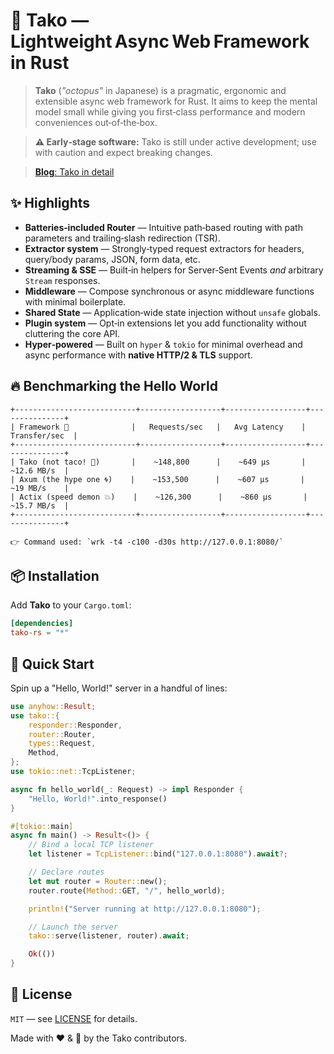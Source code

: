 # 🐙 Tako — Lightweight Async Web Framework in Rust

> **Tako** (*"octopus"* in Japanese) is a pragmatic, ergonomic and extensible async web framework for Rust.
> It aims to keep the mental model small while giving you first‑class performance and modern conveniences out‑of‑the‑box.

> **⚠️ Early‑stage software:** Tako is still under active development; use with caution and expect breaking changes.

> [**Blog**: Tako in detail](https://rust-dd.com/post/tako-a-lightweight-async-web-framework-on-tokio-and-hyper)


## ✨ Highlights

* **Batteries‑included Router** — Intuitive path‑based routing with path parameters and trailing‑slash redirection (TSR).
* **Extractor system** — Strongly‑typed request extractors for headers, query/body params, JSON, form data, etc.
* **Streaming & SSE** — Built‑in helpers for Server‑Sent Events *and* arbitrary `Stream` responses.
* **Middleware** — Compose synchronous or async middleware functions with minimal boilerplate.
* **Shared State** — Application‑wide state injection without `unsafe` globals.
* **Plugin system** — Opt‑in extensions let you add functionality without cluttering the core API.
* **Hyper‑powered** — Built on `hyper` & `tokio` for minimal overhead and async performance with **native HTTP/2 & TLS** support.


## 🔥 Benchmarking the Hello World

```
+---------------------------+------------------+------------------+---------------+
| Framework 🦀              |   Requests/sec   |   Avg Latency    | Transfer/sec  |
+---------------------------+------------------+------------------+---------------+
| Tako (not taco! 🌮)       |    ~148,800      |    ~649 µs       |   ~12.6 MB/s  |
| Axum (the hype one 🌀)    |    ~153,500      |    ~607 µs       |   ~19 MB/s    |
| Actix (speed demon 💥)    |    ~126,300      |    ~860 µs       |   ~15.7 MB/s  |
+---------------------------+------------------+------------------+---------------+

👉 Command used: `wrk -t4 -c100 -d30s http://127.0.0.1:8080/`
```


## 📦 Installation

Add **Tako** to your `Cargo.toml`:

```toml
[dependencies]
tako-rs = "*"
```


## 🚀 Quick Start

Spin up a "Hello, World!" server in a handful of lines:

```rust
use anyhow::Result;
use tako::{
    responder::Responder,
    router::Router,
    types::Request,
    Method,
};
use tokio::net::TcpListener;

async fn hello_world(_: Request) -> impl Responder {
    "Hello, World!".into_response()
}

#[tokio::main]
async fn main() -> Result<()> {
    // Bind a local TCP listener
    let listener = TcpListener::bind("127.0.0.1:8080").await?;

    // Declare routes
    let mut router = Router::new();
    router.route(Method::GET, "/", hello_world);

    println!("Server running at http://127.0.0.1:8080");

    // Launch the server
    tako::serve(listener, router).await;

    Ok(())
}
```

## 📜 License

`MIT` — see [LICENSE](./LICENSE) for details.


Made with ❤️ & 🦀 by the Tako contributors.
